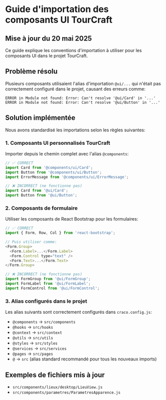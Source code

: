 # Guide d'importation des composants UI TourCraft

## Mise à jour du 20 mai 2025

Ce guide explique les conventions d'importation à utiliser pour les composants UI dans le projet TourCraft.

## Problème résolu

Plusieurs composants utilisaient l'alias d'importation `@ui/...` qui n'était pas correctement configuré dans le projet, causant des erreurs comme:

```
ERROR in Module not found: Error: Can't resolve '@ui/Card' in '...'
ERROR in Module not found: Error: Can't resolve '@ui/Button' in '...'
```

## Solution implémentée

Nous avons standardisé les importations selon les règles suivantes:

### 1. Composants UI personnalisés TourCraft

Importer depuis le chemin complet avec l'alias `@components`:

```javascript
// ✅ CORRECT
import Card from '@components/ui/Card';
import Button from '@components/ui/Button';
import ErrorMessage from '@components/ui/ErrorMessage';
```

```javascript
// ❌ INCORRECT (ne fonctionne pas)
import Card from '@ui/Card';
import Button from '@ui/Button';
```

### 2. Composants de formulaire

Utiliser les composants de React Bootstrap pour les formulaires:

```javascript
// ✅ CORRECT
import { Form, Row, Col } from 'react-bootstrap';

// Puis utiliser comme:
<Form.Group>
  <Form.Label>...</Form.Label>
  <Form.Control type="text" />
  <Form.Text>...</Form.Text>
</Form.Group>
```

```javascript
// ❌ INCORRECT (ne fonctionne pas)
import FormGroup from '@ui/FormGroup';
import FormLabel from '@ui/FormLabel';
import FormControl from '@ui/FormControl';
```

### 3. Alias configurés dans le projet

Les alias suivants sont correctement configurés dans `craco.config.js`:

- `@components` → `src/components`
- `@hooks` → `src/hooks`
- `@context` → `src/context`
- `@utils` → `src/utils`
- `@styles` → `src/styles`
- `@services` → `src/services`
- `@pages` → `src/pages`
- `@` → `src` (alias standard recommandé pour tous les nouveaux imports)

## Exemples de fichiers mis à jour

- `src/components/lieux/desktop/LieuView.js`
- `src/components/parametres/ParametresApparence.js`
